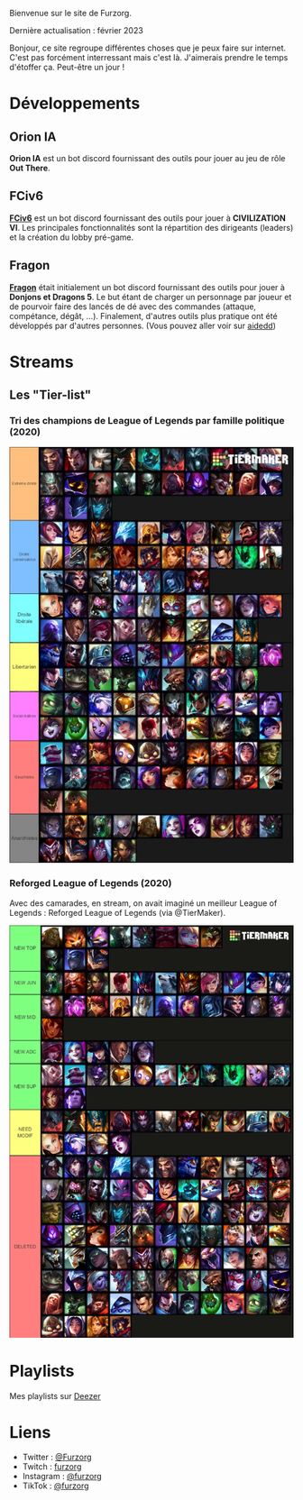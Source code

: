 Bienvenue sur le site de Furzorg.

Dernière actualisation : février 2023

Bonjour, ce site regroupe différentes choses que je peux faire sur internet. 
C'est pas forcément interressant mais c'est là. 
J'aimerais prendre le temps d'étoffer ça.
Peut-être un jour !

# Développements

## Orion IA

**Orion IA** est un bot discord fournissant des outils pour jouer au jeu de rôle **Out There**.

## FCiv6

**[FCiv6](https://furzorg.github.io/fciv6)** est un bot discord fournissant des outils pour jouer à **CIVILIZATION VI**.
Les principales fonctionnalités sont la répartition des dirigeants (leaders) et la création du lobby pré-game.

## Fragon

**[Fragon](https://furzorg.github.io/fragon)** était initialement un bot discord fournissant des outils pour jouer à **Donjons et Dragons 5**. Le but étant de charger un personnage par joueur et de pourvoir faire des lancés de dé avec des commandes (attaque, compétance, dégât, ...). Finalement, d'autres outils plus pratique ont été développés par d'autres personnes. (Vous pouvez aller voir sur [aidedd](https://www.aidedd.org/))

# Streams

## Les "Tier-list"

### Tri des champions de League of Legends par famille politique (2020)

![Image Politique LoL](/images/politiquelol.png "Les familles politiques des champions de League of Legends")

### Reforged League of Legends (2020)

Avec des camarades, en stream, on avait imaginé un meilleur League of Legends : Reforged League of Legends (via @TierMaker).

![Image Reforged LoL](/images/reforgedlol.png "Reforged League of Legends")

# Playlists

Mes playlists sur [Deezer](https://www.deezer.com/fr/profile/2087471262/playlists)

# Liens

- Twitter : [@Furzorg](https://twitter.com/Furzorg)
- Twitch : [furzorg](https://twitch.tv/furzorg)
- Instagram : [@furzorg](https://www.instagram.com/furzorg)
- TikTok : [@furzorg](https://www.tiktok.com/@furzorg)
